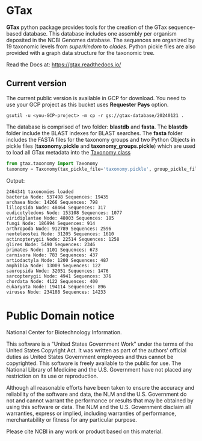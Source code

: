 GTax
====

**GTax** python package provides tools for the creation of the GTax sequence-based database. This database includes
one assembly per organism deposited in the NCBI Genomes database. The sequences are organized by 19 taxonomic levels
from *superkindom* to *clades*. Python pickle files are also provided with a graph data structure for the taxonomic 
tree.

Read the Docs at: https://gtax.readthedocs.io/

Current version
---------------

The current public version is available in GCP for download. You need to use your GCP project as this bucket uses 
**Requester Pays** option.

```
gsutil -u <you-GCP-project> -m cp -r gs://gtax-database/20240121 .
```
    
The database is comprised of two folder: **blastdb** and **fasta**. The **blastdb** folder include the BLAST 
indexes for BLAST searches. The **fasta** folder includes the FASTA files for the taxonomy groups and two 
Python Objects in pickle files (**taxonomy.pickle** and **taxonomy_groups.pickle**) which are used to load
all GTax metadata into the [Taxonomy class](https://github.com/ncbi/gtax/blob/main/src/gtax/taxonomy.py#L37)

```python
from gtax.taxonomy import Taxonomy
taxonomy = Taxonomy(tax_pickle_file='taxonomy.pickle', group_pickle_file = 'taxonomy_groups.pickle')
```
Output:

```text
2464341 taxonomies loaded
bacteria Node: 537498 Sequences: 19435
archaea Node: 14266 Sequences: 798
liliopsida Node: 48464 Sequences: 317
eudicotyledons Node: 153108 Sequences: 1077
viridiplantae Node: 48003 Sequences: 185
fungi Node: 186994 Sequences: 914
arthropoda Node: 912789 Sequences: 2596
neoteleostei Node: 31205 Sequences: 1610
actinopterygii Node: 22514 Sequences: 1258
glires Node: 5490 Sequences: 2346
primates Node: 1101 Sequences: 673
carnivora Node: 783 Sequences: 437
artiodactyla Node: 1200 Sequences: 487
amphibia Node: 13009 Sequences: 122
sauropsida Node: 32051 Sequences: 1476
sarcopterygii Node: 4941 Sequences: 376
chordata Node: 4122 Sequences: 400
eukaryota Node: 194114 Sequences: 896
viruses Node: 234108 Sequences: 14233
```


Public Domain notice
====================

National Center for Biotechnology Information.

This software is a "United States Government Work" under the terms of the United States
Copyright Act. It was written as part of the authors' official duties as United States
Government employees and thus cannot be copyrighted. This software is freely available
to the public for use. The National Library of Medicine and the U.S. Government have not
 placed any restriction on its use or reproduction.

Although all reasonable efforts have been taken to ensure the accuracy and reliability
of the software and data, the NLM and the U.S. Government do not and cannot warrant the
performance or results that may be obtained by using this software or data. The NLM and
the U.S. Government disclaim all warranties, express or implied, including warranties
of performance, merchantability or fitness for any particular purpose.

Please cite NCBI in any work or product based on this material.
    
